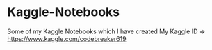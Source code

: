 # Kaggle-Notebooks
Some of my Kaggle Notebooks which I have created
My Kaggle ID => https://www.kaggle.com/codebreaker619
